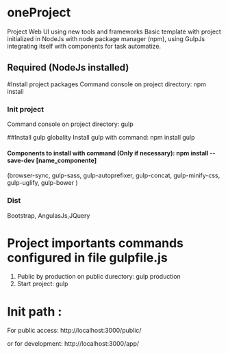 # oneProject
Project Web UI using new tools and frameworks
Basic template with project initialized in NodeJs with node package manager (npm), using GulpJs integrating itself with components for task automatize.


## Required (NodeJs installed)

#Install project packages
Command console on project directory:
npm install

### Init project 
Command console on project directory:
gulp


##Install gulp globality
Install gulp with command: npm install gulp

#### Components to install with command (Only if necessary): npm install --save-dev [name_componente]
 (browser-sync, gulp-sass, gulp-autoprefixer, gulp-concat, gulp-minify-css, gulp-uglify, gulp-bower )

 ### Dist
 Bootstrap, AngulasJs,JQuery


 # Project importants commands configured in file gulpfile.js

 1. Public by production on public durectory:	gulp production
 2. Start project: gulp

 # Init path :


 For public access: http://localhost:3000/public/

  or for development: http://localhost:3000/app/ 